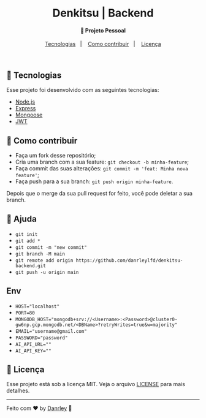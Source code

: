 <h1 align="center">
  Denkitsu | Backend
</h1>

<h4 align="center">
  🚀 Projeto Pessoal
</h4>

<p align="center">
  <a href="#rocket-tecnologias">Tecnologias</a>&nbsp;&nbsp;&nbsp;|&nbsp;&nbsp;&nbsp;
  <a href="#-como-contribuir">Como contribuir</a>&nbsp;&nbsp;&nbsp;|&nbsp;&nbsp;&nbsp;
  <a href="#memo-licença">Licença</a>
</p>

<br>

## :rocket: Tecnologias

Esse projeto foi desenvolvido com as seguintes tecnologias:

- [Node.js](https://nodejs.org/en/)
- [Express](https://expressjs.com/)
- [Mongoose](https://mongoosejs.com/)
- [JWT](https://jwt.io/)

## 🤔 Como contribuir

- Faça um fork desse repositório;
- Cria uma branch com a sua feature: `git checkout -b minha-feature`;
- Faça commit das suas alterações: `git commit -m 'feat: Minha nova feature'`;
- Faça push para a sua branch: `git push origin minha-feature`.

Depois que o merge da sua pull request for feito, você pode deletar a sua branch.

## 🤔 Ajuda
 - `git init`
 - `git add *`
 - `git commit -m "new commit"`
 - `git branch -M main`
 - `git remote add origin https://github.com/danrleylfd/denkitsu-backend.git`
 - `git push -u origin main`

## Env
 - `HOST="localhost"`
 - `PORT=80`
 - `MONGODB_HOST="mongodb+srv://<Username>:<Password>@cluster0-gw6np.gcp.mongodb.net/<DBName>?retryWrites=true&w=majority"`
 - `EMAIL="username@gmail.com"`
 - `PASSWORD="password"`
 - `AI_API_URL=""`
 - `AI_API_KEY=""`

## :memo: Licença

Esse projeto está sob a licença MIT. Veja o arquivo [LICENSE](LICENSE) para mais detalhes.

---

Feito com ♥ by [Danrley](https://github.com/danrleylfd) :wave:
